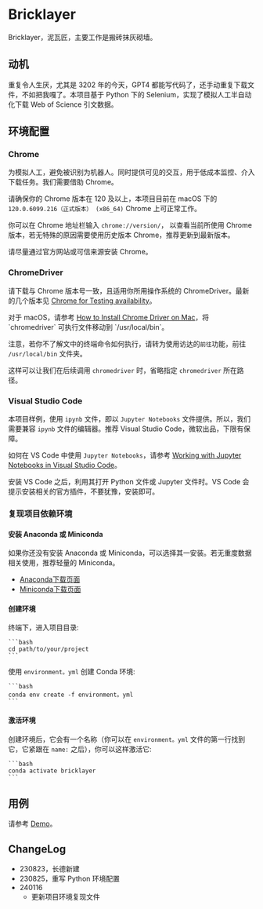 # Bricklayer

Bricklayer，泥瓦匠，主要工作是搬砖抹灰砌墙。

## 动机

重复令人生厌，尤其是 3202 年的今天，GPT4 都能写代码了，还手动重复下载文件，不如把我嘎了。本项目基于 Python 下的 Selenium，实现了模拟人工半自动化下载 Web of Science 引文数据。

## 环境配置

### Chrome

为模拟人工，避免被识别为机器人。同时提供可见的交互，用于低成本监控、介入下载任务。我们需要借助 Chrome。

请确保你的 Chrome 版本在 120 及以上，本项目目前在 macOS 下的 `120.0.6099.216（正式版本） (x86_64)` Chrome 上可正常工作。

你可以在 Chrome 地址栏输入 `chrome://version/`， 以查看当前所使用 Chrome 版本，若无特殊的原因需要使用历史版本 Chrome，推荐更新到最新版本。

请尽量通过官方网站或可信来源安装 Chrome。

### ChromeDriver

请下载与 Chrome 版本号一致，且适用你所用操作系统的 ChromeDriver。最新的几个版本见 [Chrome for Testing availability](https://googlechromelabs.github.io/chrome-for-testing/)。

对于 macOS，请参考 [How to Install Chrome Driver on Mac](https://www.swtestacademy.com/install-chrome-driver-on-mac/#:~:text=Unable%20to%20launch%20the%20chrome,chromeDriver%20file%20and%20open%20it.)，将 `chromedriver` 可执行文件移动到 `/usr/local/bin`。

注意，若你不了解文中的终端命令如何执行，请转为使用访达的`前往`功能，前往 `/usr/local/bin` 文件夹。

这样可以让我们在后续调用 `chromedriver` 时，省略指定 `chromedriver` 所在路径。

### Visual Studio Code

本项目样例，使用 `ipynb` 文件，即以 `Jupyter Notebooks` 文件提供。所以，我们需要兼容 `ipynb` 文件的编辑器。推荐 Visual Studio Code，微软出品，下限有保障。

如何在 VS Code 中使用 `Jupyter Notebooks`，请参考 [Working with Jupyter Notebooks in Visual Studio Code](https://code.visualstudio.com/docs/datascience/jupyter-notebooks)。

安装 VS Code 之后，利用其打开 Python 文件或 Jupyter 文件时。VS Code 会提示安装相关的官方插件，不要犹豫，安装即可。

### 复现项目依赖环境

#### 安装 Anaconda 或 Miniconda
  
如果你还没有安装 Anaconda 或 Miniconda，可以选择其一安装。若无重度数据相关使用，推荐轻量的 Miniconda。

* [Anaconda下载页面](https://www.anaconda.com/products/distribution#download-section)
* [Miniconda下载页面](https://docs.conda.io/en/latest/miniconda.html)

#### 创建环境
  
终端下，进入项目目录:

    ```bash
    cd path/to/your/project
    ```

使用 `environment。yml` 创建 Conda 环境:

    ```bash
    conda env create -f environment。yml
    ```

#### 激活环境

创建环境后，它会有一个名称（你可以在 `environment。yml` 文件的第一行找到它，它紧跟在 `name:` 之后），你可以这样激活它:

    ```bash
    conda activate bricklayer
    ```

## 用例

请参考 [Demo](demo。ipynb)。

## ChangeLog

* 230823，长德新建
* 230825，重写 Python 环境配置
* 240116
  * 更新项目环境复现文件
